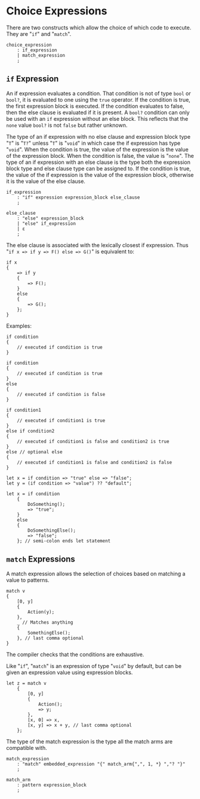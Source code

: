 # Choice Expressions

There are two constructs which allow the choice of which code to execute. They are "`if`" and
"`match`".

```grammar
choice_expression
    : if_expression
    | match_expression
    ;
```

## `if` Expression

An if expression evaluates a condition. That condition is not of type `bool` or `bool?`, it is
evaluated to one using the `true` operator. If the condition is true, the first expression block is
executed. If the condition evaluates to false, then the else clause is evaluated if it is present. A
`bool?` condition can only be used with an `if` expression without an else block. This reflects that
the `none` value `bool?` is not `false` but rather unknown.

The type of an if expression with no else clause and expression block type "`T`" is "`T?`" unless
"`T`" is "`void`" in which case the if expression has type "`void`". When the condition is true, the
value of the expression is the value of the expression block. When the condition is false, the value
is "`none`". The type of an if expression with an else clause is the type both the expression block
type and else clause type can be assigned to. If the condition is true, the value of the if
expression is the value of the expression block, otherwise it is the value of the else clause.

```grammar
if_expression
    : "if" expression expression_block else_clause
    ;

else_clause
    : "else" expression_block
    | "else" if_expression
    | ε
    ;
```

The else clause is associated with the lexically closest if expression. Thus "`if x => if y => F()
else => G()`" is equivalent to:

```azoth
if x
{
    => if y
    {
        => F();
    }
    else
    {
        => G();
    };
}
```

Examples:

```azoth
if condition
{
    // executed if condition is true
}

if condition
{
    // executed if condition is true
}
else
{
    // executed if condition is false
}

if condition1
{
    // executed if condition1 is true
}
else if condition2
{
    // executed if condition1 is false and condition2 is true
}
else // optional else
{
    // executed if condition1 is false and condition2 is false
}

let x = if condition => "true" else => "false";
let y = (if condition => "value") ?? "default";

let x = if condition
    {
        DoSomething();
        => "true";
    }
    else
    {
        DoSomethingElse();
        => "false";
    }; // semi-colon ends let statement
```

## `match` Expressions

A match expression allows the selection of choices based on matching a value to patterns.

```azoth
match v
{
    [0, y]
    {
        Action(y);
    },
    _ // Matches anything
    {
        SomethingElse();
    }, // last comma optional
}
```

The compiler checks that the conditions are exhaustive.

Like "`if`", "`match`" is an expression of type "`void`" by default, but can be given an expression
value using expression blocks.

```azoth
let z = match v
    {
        [0, y]
        {
            Action();
            => y;
        },
        [x, 0] => x,
        [x, y] => x + y, // last comma optional
    };
```

 The type of the match expression is the type all the match arms are compatible with.

```grammar
match_expression
    : "match" embedded_expression "{" match_arm{",", 1, *} ","? "}"
    ;

match_arm
    : pattern expression_block
    ;
```
